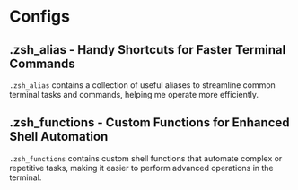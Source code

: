 # Configs
## .zsh_alias - Handy Shortcuts for Faster Terminal Commands

`.zsh_alias` contains a collection of useful aliases to streamline common terminal tasks and commands, helping me operate more efficiently. 

## .zsh_functions - Custom Functions for Enhanced Shell Automation

`.zsh_functions` contains custom shell functions that automate complex or repetitive tasks, making it easier to perform advanced operations in the terminal. 